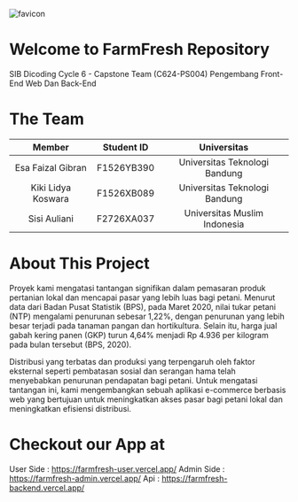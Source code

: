 ![favicon](https://github.com/FarmFresh-Capstone-Project/.github/assets/141984481/169bdbb1-e3f0-41e9-805c-c6e50772cec1)

# Welcome to FarmFresh Repository

SIB Dicoding Cycle 6 - Capstone Team (C624-PS004)
Pengembang Front-End Web Dan Back-End 

# The Team

|            Member                   | Student ID  |          Universitas           |
| :---------------------------------: | :---------: | :---------------------------:  |
| Esa Faizal Gibran                   | F1526YB390  | Universitas Teknologi Bandung  |
| Kiki Lidya Koswara                  | F1526XB089  | Universitas Teknologi Bandung  |
| Sisi Auliani                        | F2726XA037  | Universitas Muslim Indonesia   |

# About This Project
Proyek kami mengatasi tantangan signifikan dalam pemasaran produk pertanian lokal dan mencapai pasar yang lebih luas bagi petani. Menurut data dari Badan Pusat Statistik (BPS), 
pada Maret 2020, nilai tukar petani (NTP) mengalami penurunan sebesar 1,22%, dengan penurunan yang lebih besar terjadi pada tanaman pangan dan hortikultura. Selain itu, 
harga jual gabah kering panen (GKP) turun 4,64% menjadi Rp 4.936 per kilogram pada bulan tersebut (BPS, 2020).

Distribusi yang terbatas dan produksi yang terpengaruh oleh faktor eksternal seperti pembatasan sosial dan serangan hama telah menyebabkan penurunan pendapatan bagi petani. 
Untuk mengatasi tantangan ini, kami mengembangkan sebuah aplikasi e-commerce berbasis web yang bertujuan untuk meningkatkan akses pasar bagi petani lokal dan meningkatkan 
efisiensi distribusi.


# Checkout our App at
User Side : https://farmfresh-user.vercel.app/
Admin Side : https://farmfresh-admin.vercel.app/
Api : https://farmfresh-backend.vercel.app/
